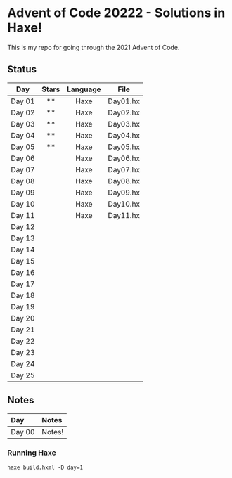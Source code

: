 # Advent of Code 20222 - Solutions in Haxe!

This is my repo for going through the 2021 Advent of Code.

## Status

|  Day   | Stars | Language |   File   |
| :----: | :---: | :------: | :------: |
| Day 01 | **    |   Haxe   | Day01.hx |
| Day 02 | **    |   Haxe   | Day02.hx |
| Day 03 | **    |   Haxe   | Day03.hx |
| Day 04 | **    |   Haxe   | Day04.hx |
| Day 05 | **    |   Haxe   | Day05.hx |
| Day 06 |       |   Haxe   | Day06.hx |
| Day 07 |       |   Haxe   | Day07.hx |
| Day 08 |       |   Haxe   | Day08.hx |
| Day 09 |       |   Haxe   | Day09.hx |
| Day 10 |       |   Haxe   | Day10.hx |
| Day 11 |       |   Haxe   | Day11.hx |
| Day 12 |       |          |          |
| Day 13 |       |          |          |
| Day 14 |       |          |          |
| Day 15 |       |          |          |
| Day 16 |       |          |          |
| Day 17 |       |          |          |
| Day 18 |       |          |          |
| Day 19 |       |          |          |
| Day 20 |       |          |          |
| Day 21 |       |          |          |
| Day 22 |       |          |          |
| Day 23 |       |          |          |
| Day 24 |       |          |          |
| Day 25 |       |          |          |

## Notes

| Day    | Notes  |
| :----- | :----- |
| Day 00 | Notes! |

### Running Haxe

`haxe build.hxml -D day=1`
